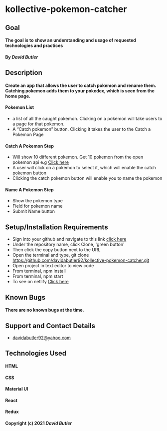 # kollective-pokemon-catcher

## Goal 
#### The goal is to show an understanding and usage of requested technologies and practices
#### By _**David Butler**_

## Description
#### Create an app that allows the user to catch pokemon and rename them. Catching pokemon adds them to your pokedex, which is seen from the home page.

#### Pokemon List 
* a list of all the caught pokemon. Clicking on a pokemon will take users to a page for that pokemon.
* A “Catch pokemon” button. Clicking it takes the user to the Catch a Pokemon Page
#### Catch A Pokemon Step
* Will show 10 different pokemon. Get 10 pokemon from the open pokemon api e.g  [Click here](https://pokeapi.co/docs/v2)
* A user will click on a pokemon to select it, which will enable the catch pokemon button
* Clicking the catch pokemon button will enable you to name the pokemon
#### Name A Pokemon Step
* Show the pokemon type
* Field for pokemon name
* Submit Name button

## Setup/Installation Requirements
* Sign into your github and navigate to this link [click here](https://github.com/davidabutler92/kollective-pokemon-catcher.git) 
* Under the repository name, click Clone, 'green button'
* Then click the copy button next to the URL
* Open the terminal and type, git clone https://github.com/davidabutler92/kollective-pokemon-catcher.git
* Open project in text editor to view code
* From terminal, npm install
* From terminal, npm start
* To see on netlify [Click here]()

## Known Bugs 
#### There are no known bugs at the time.

## Support and Contact Details
* davidabutler92@yahoo.com

## Technologies Used 
#### HTML
#### CSS 
#### Material UI
#### React
#### Redux

#### Copyright (c) 2021 **_David Butler_**
